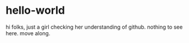 # hello-world

hi folks,
just a girl checking her understanding of github.
nothing to see here.
move along.
